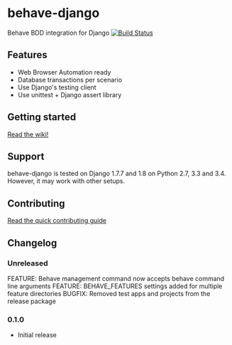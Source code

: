 # behave-django
Behave BDD integration for Django
[![Build Status](https://travis-ci.org/mixxorz/behave-django.svg?branch=master)](https://travis-ci.org/mixxorz/behave-django)

## Features
* Web Browser Automation ready
* Database transactions per scenario
* Use Django's testing client
* Use unittest + Django assert library

## Getting started
[Read the wiki!](https://github.com/mixxorz/behave-django/wiki/Getting-started)

## Support
behave-django is tested on Django 1.7.7 and 1.8 on Python 2.7, 3.3 and 3.4. However, it may work with other setups.

## Contributing
[Read the quick contributing guide](CONTRIBUTING.md)

## Changelog
### Unreleased
FEATURE: Behave management command now accepts behave command line arguments
FEATURE: BEHAVE_FEATURES settings added for multiple feature directories
BUGFIX: Removed test apps and projects from the release package

### 0.1.0
* Initial release
